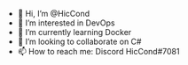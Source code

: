 - 👋 Hi, I’m @HicCond
- 👀 I’m interested in DevOps
- 🌱 I’m currently learning Docker
- 💞️ I’m looking to collaborate on C#
- 📫 How to reach me: Discord HicCond#7081

<!---
HicCond/HicCond is a ✨ special ✨ repository because its `README.md` (this file) appears on your GitHub profile.
You can click the Preview link to take a look at your changes.
--->
